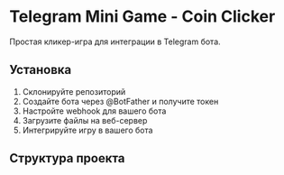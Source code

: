 # Telegram Mini Game - Coin Clicker

Простая кликер-игра для интеграции в Telegram бота.

## Установка

1. Склонируйте репозиторий
2. Создайте бота через @BotFather и получите токен
3. Настройте webhook для вашего бота
4. Загрузите файлы на веб-сервер
5. Интегрируйте игру в вашего бота

## Структура проекта 